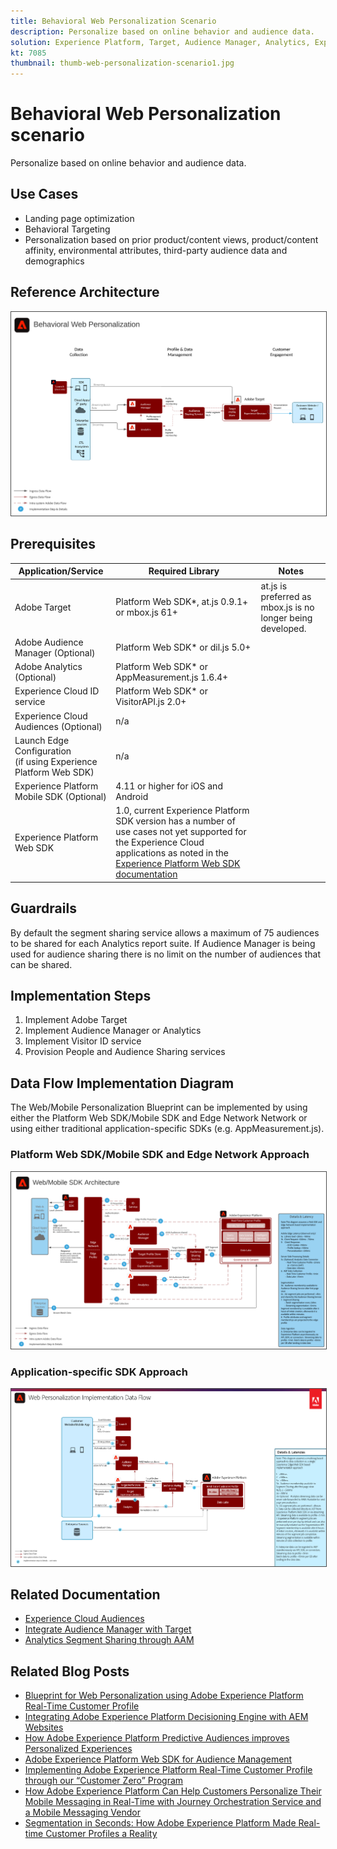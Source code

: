 ```yaml
---
title: Behavioral Web Personalization Scenario
description: Personalize based on online behavior and audience data.
solution: Experience Platform, Target, Audience Manager, Analytics, Experience Cloud Services, Data Collection
kt: 7085
thumbnail: thumb-web-personalization-scenario1.jpg
---
```


# Behavioral Web Personalization scenario

Personalize based on online behavior and audience data.

## Use Cases

* Landing page optimization
* Behavioral Targeting
* Personalization based on prior product/content views, product/content affinity, environmental attributes, third-party audience data and demographics

## Reference Architecture

<img src="assets/personalization.svg" alt="Reference architecture for the Behavioral Web Personalization scenario" style="border:1px solid #4a4a4a" />

## Prerequisites

| Application/Service | Required Library |  Notes | 
|---|---|---|
| Adobe Target | Platform Web SDK*, at.js 0.9.1+ or mbox.js 61+ | at.js is preferred as mbox.js is no longer being developed. |
| Adobe Audience Manager (Optional) | Platform Web SDK* or dil.js 5.0+ |  |
| Adobe Analytics (Optional) | Platform Web SDK* or AppMeasurement.js 1.6.4+ |  |
| Experience Cloud ID service | Platform Web SDK* or VisitorAPI.js 2.0+ |  |
| Experience Cloud Audiences (Optional) | n/a |  |
| Launch Edge Configuration <br> (if using Experience Platform Web SDK) | n/a |  |
| Experience Platform Mobile SDK (Optional) | 4.11 or higher for iOS and Android |  |
| Experience Platform Web SDK | 1.0, current Experience Platform SDK version has a number of use cases not yet supported for the Experience Cloud applications as noted in the [Experience Platform Web SDK documentation](https://experienceleague.adobe.com/docs/experience-platform/edge/home.html)| |

## Guardrails

By default the segment sharing service allows a maximum of 75 audiences to be shared for each Analytics report suite. If Audience Manager is being used for audience sharing there is no limit on the number of audiences that can be shared. 

## Implementation Steps

1.  Implement Adobe Target
1.  Implement Audience Manager or Analytics
1.  Implement Visitor ID service
1.  Provision People and Audience Sharing services

## Data Flow Implementation Diagram

The Web/Mobile Personalization Blueprint can be implemented by using either the Platform Web SDK/Mobile SDK and Edge Network Network or using either traditional application-specific SDKs (e.g. AppMeasurement.js).

### Platform Web SDK/Mobile SDK and Edge Network Approach

<img src="assets/websdkflow.png" alt="Reference architecture for the Platform Web SDK/Mobile SDK and Edge Network Approach" style="border:1px solid #4a4a4a" />


### Application-specific SDK Approach

<img src="assets/appsdkflow.png" alt="Reference architecture for the Application-specific SDK Approach" style="border:1px solid #4a4a4a" />


## Related Documentation

* [Experience Cloud Audiences](https://experienceleague.adobe.com/docs/core-services/interface/audiences/audience-library.html)
* [Integrate Audience Manager with Target](https://experienceleague.adobe.com/docs/audience-manager/user-guide/implementation-integration-guides/integration-other-solutions/aam-target-integration.html)
* [Analytics Segment Sharing through AAM](https://experienceleague.adobe.com/docs/analytics/components/segmentation/segmentation-workflow/seg-publish.html)


## Related Blog Posts

* [Blueprint for Web Personalization using Adobe Experience Platform Real-Time Customer Profile](https://medium.com/adobetech/blueprint-for-web-personalization-using-adobe-experience-platform-real-time-customer-profile-fef2ce7a4b2f)
* [Integrating Adobe Experience Platform Decisioning Engine with AEM Websites](https://jaeness.medium.com/integrating-adobe-experience-platform-decisioning-engine-with-aem-websites-9c222acd12e2)
* [How Adobe Experience Platform Predictive Audiences improves Personalized Experiences](https://medium.com/adobetech/how-adobe-experience-platform-predictive-audiences-improves-personalized-experiences-1f75a60cb7a3)
* [Adobe Experience Platform Web SDK for Audience Management](https://medium.com/adobetech/adobe-experience-platform-web-sdk-for-audience-management-751fa6d063bc)
* [Implementing Adobe Experience Platform Real-Time Customer Profile through our “Customer Zero” Program](https://medium.com/adobetech/implementing-adobe-experience-platform-real-time-customer-profile-through-our-customer-zero-32e7cd952896)
* [How Adobe Experience Platform Can Help Customers Personalize Their Mobile Messaging in Real-Time with Journey Orchestration Service and a Mobile Messaging Vendor](https://medium.com/adobetech/how-adobe-experience-platform-helped-a-client-personalize-their-mobile-messaging-in-real-time-with-7d634aefa098)
* [Segmentation in Seconds: How Adobe Experience Platform Made Real-time Customer Profiles a Reality](https://medium.com/adobetech/segmentation-in-seconds-how-adobe-experience-platform-made-real-time-customer-profiles-a-reality-a7a8552b0847)